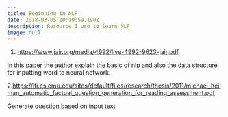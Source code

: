 ```yaml
---
title: Beginning in NLP
date: 2018-03-05T10:19:59.190Z
description: Resource I use to learn NLP
image: null
---
```

1. https://www.jair.org/media/4992/live-4992-9623-jair.pdf

In this paper the author explain the basic of nlp and also the data structure for inputting word to neural network.

2.https://lti.cs.cmu.edu/sites/default/files/research/thesis/2011/michael_heilman_automatic_factual_question_generation_for_reading_assessment.pdf

Generate question based on input text
